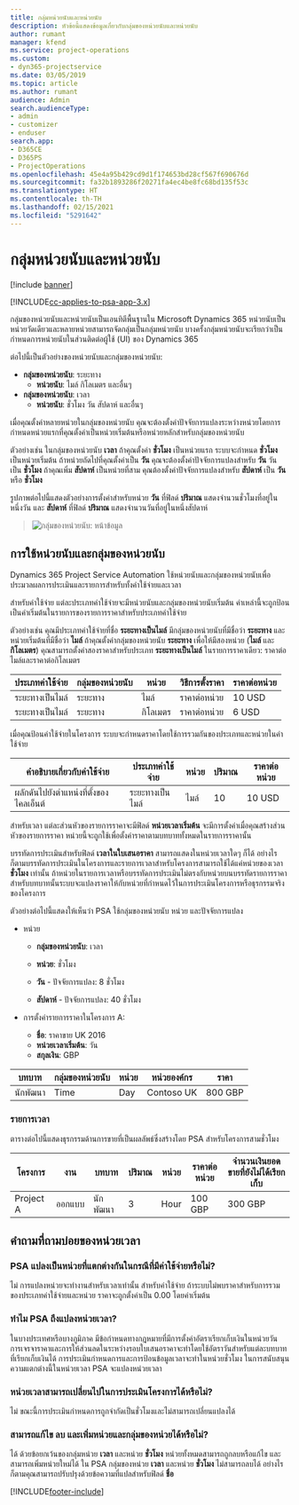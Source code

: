 ```yaml
---
title: กลุ่มหน่วยนับและหน่วยนับ
description: หัวข้อนี้แสดงข้อมูลเกี่ยวกับกลุ่มของหน่วยนับและหน่วยนับ
author: rumant
manager: kfend
ms.service: project-operations
ms.custom:
- dyn365-projectservice
ms.date: 03/05/2019
ms.topic: article
ms.author: rumant
audience: Admin
search.audienceType:
- admin
- customizer
- enduser
search.app:
- D365CE
- D365PS
- ProjectOperations
ms.openlocfilehash: 45e4a95b429cd9d1f174653bd28cf567f690676d
ms.sourcegitcommit: fa32b1893286f20271fa4ec4be8fc68bd135f53c
ms.translationtype: HT
ms.contentlocale: th-TH
ms.lasthandoff: 02/15/2021
ms.locfileid: "5291642"
---
```

# <a name="unit-groups-and-units"></a>กลุ่มหน่วยนับและหน่วยนับ

[!include [banner](../includes/psa-now-project-operations.md)]

[!INCLUDE[cc-applies-to-psa-app-3.x](../includes/cc-applies-to-psa-app-3x.md)]

กลุ่มของหน่วยนับและหน่วยนับเป็นเอนทิตีพื้นฐานใน Microsoft Dynamics 365 หน่วยนับเป็นหน่วยวัดเดียวและหลายหน่วยสามารถจัดกลุ่มเป็นกลุ่มหน่วยนับ บางครั้งกลุ่มหน่วยนับจะเรียกว่าเป็นกำหนดการหน่วยนับในส่วนติดต่อผู้ใช้ (UI) ของ Dynamics 365 

ต่อไปนี้เป็นตัวอย่างของหน่วยนับและกลุ่มของหน่วยนับ:
 
- **กลุ่มของหน่วยนับ**: ระยะทาง 
    - **หน่วยนับ**: ไมล์ กิโลเมตร และอื่นๆ
- **กลุ่มของหน่วยนับ**: เวลา
    - **หน่วยนับ**: ชั่วโมง วัน สัปดาห์ และอื่นๆ 

เมื่อคุณตั้งค่าหลายหน่วยในกลุ่มของหน่วยนับ คุณจะต้องตั้งค่าปัจจัยการแปลงระหว่างหน่วยโดยการกำหนดหน่วยแรกที่คุณตั้งค่าเป็นหน่วยเริ่มต้นหรือหน่วยหลักสำหรับกลุ่มของหน่วยนับ 

ตัวอย่างเช่น ในกลุ่มของหน่วยนับ **เวลา** ถ้าคุณตั้งค่า **ชั่วโมง** เป็นหน่วยแรก ระบบจะกำหนด **ชั่วโมง** เป็นหน่วยเริ่มต้น ถ้าหน่วยถัดไปที่คุณตั้งค่าเป็น **วัน** คุณจะต้องตั้งค่าปัจจัยการแปลงสำหรับ **วัน** วัน เป็น **ชั่วโมง** ถ้าคุณเพิ่ม **สัปดาห์** เป็นหน่วยที่สาม คุณต้องตั้งค่าปัจจัยการแปลงสำหรับ **สัปดาห์** เป็น **วัน** หรือ **ชั่วโมง** 

รูปภาพต่อไปนี้แสดงตัวอย่างการตั้งค่าสำหรับหน่วย **วัน** ที่ฟิลด์ **ปริมาณ** แสดงจำนวนชั่วโมงที่อยู่ในหนึ่งวัน และ **สัปดาห์** ที่ฟิลด์ **ปริมาณ** แสดงจำนวนวันที่อยู่ในหนึ่งสัปดาห์

> ![กลุ่มของหน่วยนับ: หน้าข้อมูล](media/advanced-2.png)

## <a name="using-units-and-unit-groups"></a>การใช้หน่วยนับและกลุ่มของหน่วยนับ

Dynamics 365 Project Service Automation ใช้หน่วยนับและกลุ่มของหน่วยนับเพื่อประมวลผลการประเมินและรายการสำหรับทั้งค่าใช้จ่ายและเวลา 

สำหรับค่าใช้จ่าย แต่ละประเภทค่าใช้จ่ายจะมีหน่วยนับและกลุ่มของหน่วยนับเริ่มต้น ค่าเหล่านี้จะถูกป้อนเป็นค่าเริ่มต้นในรายการของรายการราคาสำหรับประเภทค่าใช้จ่าย 

ตัวอย่างเช่น คุณมีประเภทค่าใช้จ่ายที่ชื่อ **ระยะทางเป็นไมล์** มีกลุ่มของหน่วยนับที่มีชื่อว่า **ระยะทาง** และหน่วยเริ่มต้นที่มีชื่อว่า **ไมล์** ถ้าคุณตั้งค่ากลุ่มของหน่วยนับ **ระยะทาง** เพื่อให้มีสองหน่วย (**ไมล์** และ **กิโลเมตร**) คุณสามารถตั้งค่าสองราคาสำหรับประเภท **ระยะทางเป็นไมล์** ในรายการราคาเดียว: ราคาต่อไมล์และราคาต่อกิโลเมตร

| ประเภทค่าใช้จ่าย  | กลุ่มของหน่วยนับ  | หน่วย      | วิธีการตั้งราคา  | ราคาต่อหน่วย  |
|-------------------|---------------|-----------|-------------------|-------------------|
| ระยะทางเป็นไมล์           | ระยะทาง      | ไมล์      | ราคาต่อหน่วย    | 10 USD            |
| ระยะทางเป็นไมล์           | ระยะทาง      | กิโลเมตร | ราคาต่อหน่วย    |  6 USD            |

เมื่อคุณป้อนค่าใช้จ่ายในโครงการ ระบบจะกำหนดราคาโดยใช้การรวมกันของประเภทและหน่วยในค่าใช้จ่าย 

| คำอธิบายเกี่ยวกับค่าใช้จ่าย        | ประเภทค่าใช้จ่าย  | หน่วย  | ปริมาณ  | ราคาต่อหน่วย   |
|----------------------------|---------------------|-------|-----------|----------------|
| ผลักดันไปยังตำแหน่งที่ตั้งของไคลเอ็นต์ | ระยะทางเป็นไมล์             | ไมล์  | 10        | 10 USD         |

สำหรับเวลา แต่ละส่วนหัวของรายการราคาจะมีฟิลด์ **หน่วยเวลาเริ่มต้น** จะมีการตั้งค่าเมื่อคุณสร้างส่วนหัวของรายการราคา หน่วยนี้จะถูกใช้เพื่อตั้งค่าราคาตามบทบาททั้งหมดในรายการราคานั้น

บรรทัดการประเมินสำหรับฟิลด์ **เวลาในใบเสนอราคา** สามารถแสดงในหน่วยเวลาใดๆ ก็ได้ อย่างไรก็ตามบรรทัดการประเมินในโครงการและรายการเวลาสำหรับโครงการสามารถใช้ได้แค่หน่วยของเวลา **ชั่วโมง** เท่านั้น ถ้าหน่วยในรายการเวลาหรือบรรทัดการประเมินไม่ตรงกับหน่วยบนบรรทัดรายการราคาสำหรับบทบาทนั้นระบบจะแปลงราคาให้กับหน่วยที่กำหนดไว้ในการประเมินโครงการหรือธุรกรรมจริงของโครงการ

ตัวอย่างต่อไปนี้แสดงให้เห็นว่า PSA ใช้กลุ่มของหน่วยนับ หน่วย และปัจจัยการแปลง
- หน่วย

   - **กลุ่มของหน่วยนับ**: เวลา 
   - **หน่วย**: ชั่วโมง 
    
    - **วัน** - ปัจจัยการแปลง: 8 ชั่วโมง       
    - **สัปดาห์** - ปัจจัยการแปลง: 40 ชั่วโมง  
        
- การตั้งค่ารายการราคาในโครงการ A:

    - **ชื่อ**: ราคาขาย UK 2016 
    - **หน่วยเวลาเริ่มต้น**: วัน 
    - **สกุลเงิน**: GBP

| บทบาท      | กลุ่มของหน่วยนับ | หน่วย | หน่วยองค์กร | ราคา   |
|-----------|------------|------|---------------------|---------|
| นักพัฒนา | Time       | Day  | Contoso UK          | 800 GBP |

### <a name="time-entry"></a>รายการเวลา

ตารางต่อไปนี้แสดงธุรกรรมด้านการขายที่เป็นผลลัพธ์ซึ่งสร้างโดย PSA สำหรับโครงการสามชั่วโมง


| โครงการ   | งาน    | บทบาท      | ปริมาณ | หน่วย  | ราคาต่อหน่วย | จำนวนเงินยอดขายที่ยังไม่ได้เรียกเก็บ |
|-----------|---------|-----------|----------|-------|------------|-----------------------|
| Project A | ออกแบบ  | นักพัฒนา | 3        | Hour  | 100 GBP    | 300 GBP               |

## <a name="time-unit-faq"></a>คำถามที่ถามบ่อยของหน่วยเวลา

### <a name="does-psa-convert-to-different-units-in-the-case-of-expenses"></a>PSA แปลงเป็นหน่วยที่แตกต่างกันในกรณีที่มีค่าใช้จ่ายหรือไม่?
ไม่ การแปลงหน่วยจะทำงานสำหรับเวลาเท่านั้น สำหรับค่าใช้จ่าย ถ้าระบบไม่พบราคาสำหรับการรวมของประเภทค่าใช้จ่ายและหน่วย ราคาจะถูกตั้งค่าเป็น 0.00 โดยค่าเริ่มต้น

### <a name="why-does-psa-convert-time-units"></a>ทำไม PSA ถึงแปลงหน่วยเวลา?
ในบางประเทศหรือบางภูมิภาค มีข้อกำหนดทางกฎหมายที่มีการตั้งค่าอัตราเรียกเก็บเงินในหน่วยวัน การเจรจาราคาและการให้ส่วนลดในระหว่างรอบใบเสนอราคาจะทำโดยใช้อัตราวันสำหรับแต่ละบทบาทที่เรียกเก็บเงินได้ การประเมินกำหนดการและการป้อนข้อมูลเวลาจะทำในหน่วยชั่วโมง ในการสนับสนุนความแตกต่างนี้ในหน่วยเวลา PSA จะแปลงหน่วยเวลา

### <a name="can-time-units-be-changed-on-project-estimates"></a>หน่วยเวลาสามารถเปลี่ยนไปในการประเมินโครงการได้หรือไม่?
ไม่ ขณะนี้การประเมินกำหนดการถูกจำกัดเป็นชั่วโมงและไม่สามารถเปลี่ยนแปลงได้

### <a name="can-units-and-unit-groups-be-edited-deleted-and-added"></a>สามารถแก้ไข ลบ และเพิ่มหน่วยและกลุ่มของหน่วยได้หรือไม่?
ได้ ด้วยข้อยกเว้นของกลุ่มหน่วย **เวลา** และหน่วย **ชั่วโมง** หน่วยทั้งหมดสามารถถูกลบหรือแก้ไข และสามารถเพิ่มหน่วยใหม่ได้ ใน PSA กลุ่มของหน่วย **เวลา** และหน่วย **ชั่วโมง** ไม่สามารถลบได้ อย่างไรก็ตามคุณสามารถปรับปรุงด้วยข้อความที่แปลสำหรับฟิลด์ **ชื่อ**


[!INCLUDE[footer-include](../includes/footer-banner.md)]